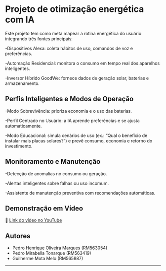 #  Projeto de otimização energética com IA

Este projeto tem como meta mapear a rotina energética do usuário integrando três fontes principais:

-Dispositivos Alexa: coleta hábitos de uso, comandos de voz e preferências.

-Automação Residencial: monitora o consumo em tempo real dos aparelhos inteligentes.

-Inversor Híbrido GoodWe: fornece dados de geração solar, baterias e armazenamento.

## Perfis Inteligentes e Modos de Operação

-Modo Sobrevivência: prioriza economia e o uso das baterias.

-Perfil Centrado no Usuário: a IA aprende preferências e se ajusta automaticamente.

-Modo Educacional: simula cenários de uso (ex.: “Qual o benefício de instalar mais placas solares?”) e prevê consumo, economia e retorno do investimento.

## Monitoramento e Manutenção

-Detecção de anomalias no consumo ou geração.

-Alertas inteligentes sobre falhas ou uso incomum.

-Assistente de manutenção preventiva com recomendações automáticas.

##  Demonstração em Vídeo

🔗 [Link do vídeo no YouTube](https://youtube.com/shorts/0qvz5Rx2lQ8?feature=share)

##  Autores

- Pedro Henrique Oliveira Marques (RM563054)
- Pedro Mirabella Tonarque (RM563419)
- Guilherme Mota Melo (RM565887)

---
